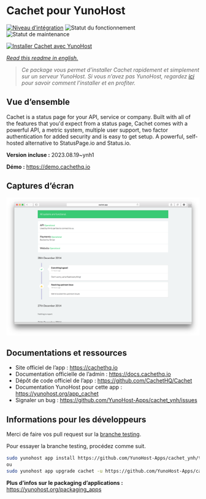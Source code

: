 <!--
N.B.: This README was automatically generated by https://github.com/YunoHost/apps/tree/master/tools/README-generator
It shall NOT be edited by hand.
-->

# Cachet pour YunoHost

[![Niveau d’intégration](https://dash.yunohost.org/integration/cachet.svg)](https://dash.yunohost.org/appci/app/cachet) ![Statut du fonctionnement](https://ci-apps.yunohost.org/ci/badges/cachet.status.svg) ![Statut de maintenance](https://ci-apps.yunohost.org/ci/badges/cachet.maintain.svg)

[![Installer Cachet avec YunoHost](https://install-app.yunohost.org/install-with-yunohost.svg)](https://install-app.yunohost.org/?app=cachet)

*[Read this readme in english.](./README.md)*

> *Ce package vous permet d’installer Cachet rapidement et simplement sur un serveur YunoHost.
Si vous n’avez pas YunoHost, regardez [ici](https://yunohost.org/#/install) pour savoir comment l’installer et en profiter.*

## Vue d’ensemble

Cachet is a status page for your API, service or company. Built with all of the features that you'd expect from a status page, Cachet comes with a powerful API, a metric system, multiple user support, two factor authentication for added security and is easy to get setup. A powerful, self-hosted alternative to StatusPage.io and Status.io.


**Version incluse :** 2023.08.19~ynh1

**Démo :** https://demo.cachethq.io

## Captures d’écran

![Capture d’écran de Cachet](./doc/screenshots/main-interface.png)

## Documentations et ressources

* Site officiel de l’app : <https://cachethq.io>
* Documentation officielle de l’admin : <https://docs.cachethq.io>
* Dépôt de code officiel de l’app : <https://github.com/CachetHQ/Cachet>
* Documentation YunoHost pour cette app : <https://yunohost.org/app_cachet>
* Signaler un bug : <https://github.com/YunoHost-Apps/cachet_ynh/issues>

## Informations pour les développeurs

Merci de faire vos pull request sur la [branche testing](https://github.com/YunoHost-Apps/cachet_ynh/tree/testing).

Pour essayer la branche testing, procédez comme suit.

``` bash
sudo yunohost app install https://github.com/YunoHost-Apps/cachet_ynh/tree/testing --debug
ou
sudo yunohost app upgrade cachet -u https://github.com/YunoHost-Apps/cachet_ynh/tree/testing --debug
```

**Plus d’infos sur le packaging d’applications :** <https://yunohost.org/packaging_apps>